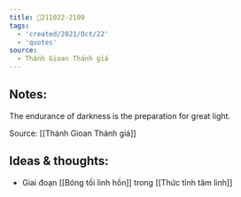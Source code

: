```yaml
---
title: 💬211022-2109
tags:
  - 'created/2021/Oct/22'
  - 'quotes'
source:
  - Thánh Gioan Thánh giá
---
```


## Notes:
The endurance of darkness is the preparation for great light.

Source: [[Thánh Gioan Thánh giá]]

## Ideas & thoughts:
- Giai đoạn [[Bóng tối linh hồn]] trong [[Thức tỉnh tâm linh]]